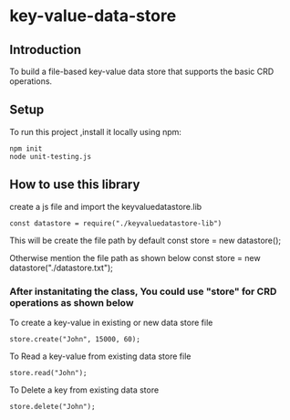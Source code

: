 # key-value-data-store

## Introduction

To build a file-based key-value data store that supports the basic CRD operations.

## Setup

To run this project ,install it locally using npm:

    npm init
    node unit-testing.js

## How to use this library

create a js file and import the keyvaluedatastore.lib

    const datastore = require("./keyvaluedatastore-lib")

This will be create the file path by default
    const store = new datastore();

Otherwise mention the file path as shown below
    const store = new datastore("./datastore.txt");


### After instanitating the class, You could use "store" for CRD operations as shown below 

To create a key-value in existing or new data store file

    store.create("John", 15000, 60);

To Read a key-value from existing data store file

    store.read("John");

To Delete a key from existing data store

    store.delete("John");
